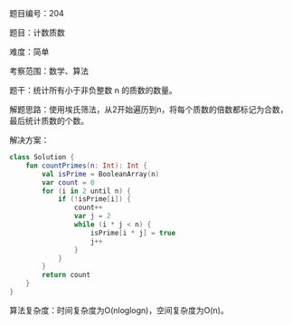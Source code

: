 题目编号：204

题目：计数质数

难度：简单

考察范围：数学、算法

题干：统计所有小于非负整数 n 的质数的数量。

解题思路：使用埃氏筛法，从2开始遍历到n，将每个质数的倍数都标记为合数，最后统计质数的个数。

解决方案：

```kotlin
class Solution {
    fun countPrimes(n: Int): Int {
        val isPrime = BooleanArray(n)
        var count = 0
        for (i in 2 until n) {
            if (!isPrime[i]) {
                count++
                var j = 2
                while (i * j < n) {
                    isPrime[i * j] = true
                    j++
                }
            }
        }
        return count
    }
}
```

算法复杂度：时间复杂度为O(nloglogn)，空间复杂度为O(n)。